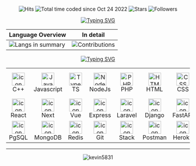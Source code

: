   <div align="center">
      
   ![Hits](https://hits.seeyoufarm.com/api/count/incr/badge.svg?url=https%3A%2F%2Fgithub.com%2Fkevin5831&count_bg=%2379C83D&title_bg=%23555555&icon=github.svg&icon_color=%23E7E7E7&title=Hits&edge_flat=false)
   ![Total time coded since Oct 24 2022](https://wakatime.com/badge/user/168edf9f-71dc-49cc-bf77-592d9c9d4eed.svg)
   ![Stars](https://img.shields.io/github/stars/kevin5831?label=Stars&style=social)
   ![Followers](https://img.shields.io/github/followers/kevin5831?label=Followers&style=social)
  
   </div>
  
  <p align="center">
    <a href="https://github.com/kevin5831">
      <img src="https://readme-typing-svg.demolab.com?font=Fira+Code&weight=600&duration=3000&pause=1500&center=true&width=1000&lines=I'm + Kevin! + Senior+Full-Stack+Engineer + | + FinTech + API+Integration + Specialist" alt="Typing SVG" /0>
    </a>
  </p>
    
  
  <div align="center">

  | Language Overview  | In detail |
  |--------------------|-----------|
  | ![Langs in summary](https://github-readme-stats.vercel.app/api/top-langs/?username=kevin5831&theme=tokyonight&hide_border=false&include_all_commits=false&count_private=false&layout=compact&langs_count=8) | ![Contributions](https://streak-stats.demolab.com?user=kevin5831&theme=tokyonight)  |

  </div>
  
  <div id="language and tools" align="center">
    <a href="https://github.com/kevin5831">
      <img src="https://readme-typing-svg.demolab.com?font=Tektur&pause=3000&random=false&width=620&lines=Language+  and  + Tools + Which + I + used + to + Developing" alt="Typing SVG" />
    </a>
    <br>
   <table style="text-align: center;">  
      <tr>  
        <td align="center" width="80" align="center" width="80">  
          <img  width="35" height="35" src="https://skillicons.dev/icons?i=cpp" alt="icon" alt="C++" />  
          <br>C++  
        </td>  
        <td align="center" width="80">  
          <img  width="35" height="35" src="https://skillicons.dev/icons?i=js" alt="Javascript" />  
          <br>Javascript  
        </td>  
        <td align="center" width="80">  
          <img  width="35" height="35" src="https://skillicons.dev/icons?i=ts" alt="TypeScript" />  
          <br>TS  
        </td>  
        <td align="center" width="80">  
          <img  width="35" height="35" src="https://skillicons.dev/icons?i=nodejs" alt="NodeJs" />  
          <br>NodeJs  
        </td> 
        <td align="center" width="80">  
          <img  width="35" height="35" src="https://skillicons.dev/icons?i=php" alt="PHP" />  
          <br>PHP  
        </td>  
        <td align="center" width="80">  
          <img  width="35" height="35" src="https://skillicons.dev/icons?i=html" alt="HTML" />  
          <br>HTML  
        </td>  
        <td align="center" width="80">  
          <img  width="35" height="35" src="https://skillicons.dev/icons?i=css" alt="CSS" />  
          <br>CSS  
        </td> 
        <td align="center" width="80">  
          <img  width="35" height="35" src="https://skillicons.dev/icons?i=bootstrap" alt="BootStrap" />  
          <br>BootStrap  
        </td> 
        <td align="center" width="80">  
          <img  width="35" height="35" src="https://skillicons.dev/icons?i=tailwindcss" alt="TailwindCss" />  
          <br>TailwindCss  
        </td> 
        <td align="center" width="80">  
          <img  width="35" height="35" src="https://skillicons.dev/icons?i=materialui" alt="Material" />  
          <br>Material UI  
        </td> 
      </tr>  
      <tr>  
        <td align="center" width="80">  
          <img  width="35" height="35" src="https://skillicons.dev/icons?i=react" alt="icon" alt="React" />  
          <br>React  
        </td>
        <td align="center" width="80">  
          <img  width="35" height="35" src="https://skillicons.dev/icons?i=next" alt="icon" alt="Next" />  
          <br>Next  
        </td>
        <td align="center" width="80">  
          <img  width="35" height="35" src="https://skillicons.dev/icons?i=vue" alt="icon" alt="Vue" />  
          <br>Vue  
        </td>
        <td align="center" width="80">  
          <img  width="35" height="35" src="https://skillicons.dev/icons?i=express" alt="icon" alt="Express" />  
          <br>Express  
        </td>
        <td align="center" width="80">  
          <img  width="35" height="35" src="https://skillicons.dev/icons?i=laravel" alt="icon" alt="Laravel" />  
          <br>Laravel  
        </td>
        <td align="center" width="80">  
          <img  width="35" height="35" src="https://skillicons.dev/icons?i=django" alt="icon" alt="Django" />  
          <br>Django  
        </td>
        <td align="center" width="80">  
          <img  width="35" height="35" src="https://skillicons.dev/icons?i=fastapi" alt="icon" alt="FastAPI" />  
          <br>FastAPI  
        </td>
        <td align="center" width="80">  
          <img  width="35" height="35" src="https://skillicons.dev/icons?i=python" alt="icon" alt="Python" />  
          <br>Python  
        </td>
        <td align="center" width="80">  
          <img  width="35" height="35" src="https://skillicons.dev/icons?i=mysql" alt="icon" alt="MySql" />  
          <br>MySql  
        </td>
        <td align="center" width="80">  
          <img  width="35" height="35" src="https://skillicons.dev/icons?i=sqlite" alt="icon" alt="sqlite" />  
          <br>Sqlite  
        </td>
      </tr>
      <tr>  
        <td align="center" width="80">  
            <img  width="35" height="35" src="https://skillicons.dev/icons?i=postgresql" alt="icon" alt="PostgreSQL" />  
            <br>PgSQL  
        </td>
        <td align="center" width="80">  
            <img  width="35" height="35" src="https://skillicons.dev/icons?i=mongodb" alt="icon" alt="MongoDB" />  
            <br>MongoDB
        </td>
        <td align="center" width="80">  
            <img  width="35" height="35" src="https://skillicons.dev/icons?i=redis" alt="icon" alt="redis" />  
            <br>Redis
        </td>
        <td align="center" width="80">  
            <img  width="35" height="35" src="https://skillicons.dev/icons?i=git" alt="icon" alt="Git" />  
            <br>Git  
        </td>
        <td align="center" width="80">  
            <img  width="35" height="35" src="https://skillicons.dev/icons?i=stackoverflow" alt="icon" alt="Stackoverflow" />  
            <br>Stack  
        </td>
        <td align="center" width="80">  
            <img  width="35" height="35" src="https://skillicons.dev/icons?i=postman" alt="icon" alt="postman" />  
            <br>Postman  
        </td>
        <td align="center" width="80">  
            <img  width="35" height="35" src="https://skillicons.dev/icons?i=heroku" alt="icon" alt="Heroku" />  
            <br>Heroku  
        </td>
        <td align="center" width="80">  
            <img  width="35" height="35" src="https://techstack-generator.vercel.app/aws-icon.svg" alt="icon" alt="AWS" />  
            <br>AWS  
        </td>
        <td align="center" width="80">  
            <img  width="35" height="35" src="https://skillicons.dev/icons?i=docker" alt="icon" alt="Docker" />  
            <br>Docker  
        </td>
        <td align="center" width="80">  
            <img  width="35" height="35" src="https://skillicons.dev/icons?i=vercel" alt="icon" alt="Vercel" />  
            <br>vercel  
        </td>
    </tr>
    </table>  
  </div>
  <hr>
  
  <div align="center">
    <img src="https://github-profile-trophy.vercel.app/?username=kevin5831" alt="kevin5831" />
  </div>
